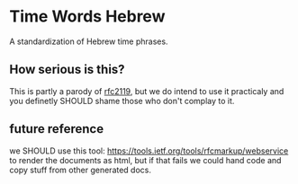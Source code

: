 # Time Words Hebrew
A standardization of Hebrew time phrases.
## How serious is this?
This is partly a parody of [rfc2119](https://tools.ietf.org/html/rfc2119), but we do intend to use it practicaly and you definetly SHOULD shame those who don't complay to it.
## future reference
we SHOULD use this tool: https://tools.ietf.org/tools/rfcmarkup/webservice to render the documents as html, but if that fails we could hand code and copy stuff from other generated docs.
